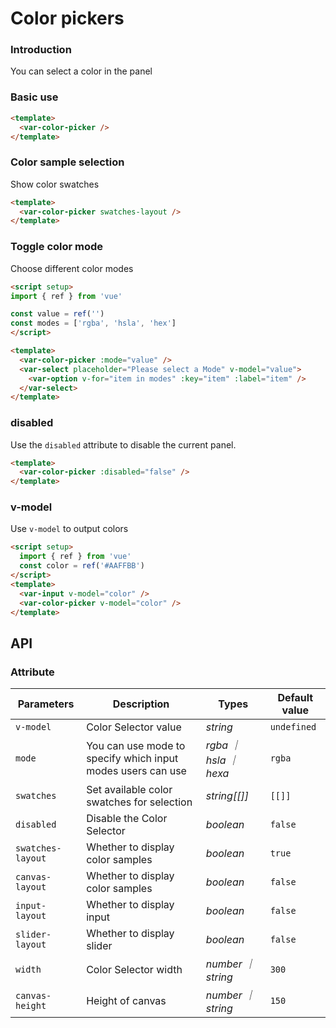 # Color pickers

### Introduction

You can select a color in the panel

### Basic use

```html
<template>
  <var-color-picker />
</template>
```
### Color sample selection

Show color swatches

```html
<template>
  <var-color-picker swatches-layout />
</template>
```

### Toggle color mode

Choose different color modes

```html
<script setup>
import { ref } from 'vue'

const value = ref('')
const modes = ['rgba', 'hsla', 'hex']
</script>

<template>
  <var-color-picker :mode="value" />
  <var-select placeholder="Please select a Mode" v-model="value">
    <var-option v-for="item in modes" :key="item" :label="item" />
  </var-select>
</template>
```

### disabled

Use the `disabled` attribute to disable the current panel.

```html
<template>
  <var-color-picker :disabled="false" />
</template>
```

### v-model

Use `v-model` to output colors

```html
<script setup>
  import { ref } from 'vue'
  const color = ref('#AAFFBB')
</script>
<template>
  <var-input v-model="color" />
  <var-color-picker v-model="color" />
</template>
```



## API

### Attribute

| Parameters        | Description                                                 | Types                  | Default value |
| ----------------- | ----------------------------------------------------------- | ---------------------- | ------------- |
| `v-model`         | Color Selector value                                        | _string_               | `undefined`   |
| `mode`            | You can use mode to specify which input modes users can use | _rgba ｜ hsla ｜ hexa_ | `rgba`        |
| `swatches`        | Set available color swatches for selection                  | _string[[]]_             | `[[]]`   |
| `disabled`        | Disable the Color Selector                                  | _boolean_              | `false`       |
| `swatches-layout` | Whether to display color samples                            | _boolean_              | `true`        |
| `canvas-layout`   | Whether to display color samples                            | _boolean_              | `false`       |
| `input-layout`    | Whether to display input                                    | _boolean_              | `false`       |
| `slider-layout`   | Whether to display slider                                   | _boolean_              | `false`       |
| `width`           | Color Selector width                                        | _number ｜ string_     | `300`         |
| `canvas-height`   | Height of canvas                                            | _number ｜ string_     | `150`         |
